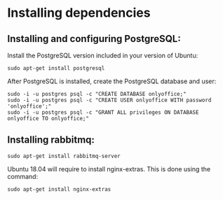 # Installing dependencies

## Installing and configuring PostgreSQL:

Install the PostgreSQL version included in your version of Ubuntu:
````
sudo apt-get install postgresql
````

After PostgreSQL is installed, create the PostgreSQL database and user:
````
sudo -i -u postgres psql -c "CREATE DATABASE onlyoffice;"
sudo -i -u postgres psql -c "CREATE USER onlyoffice WITH password 'onlyoffice';"
sudo -i -u postgres psql -c "GRANT ALL privileges ON DATABASE onlyoffice TO onlyoffice;"
````
## Installing rabbitmq:
````
sudo apt-get install rabbitmq-server
````

Ubuntu 18.04 will require to install nginx-extras. This is done using the command:
````
sudo apt-get install nginx-extras
````